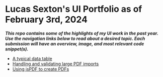 # Lucas Sexton's UI Portfolio as of February 3rd, 2024

***This repo contains some of the highlights of my UI work in the past year.  Use the navigation links below to read about a desired topic.  Each submission will have an overview, image, and most relevant code snippet(s).***


- [A typical data table](/markdowns/vendorTrunkGroups.md)
- [Handling and validating large PDF imports](/markdowns/bulkJobs.md)
- [Using jsPDF to create PDFs](/markdowns/jsPDF.md)
